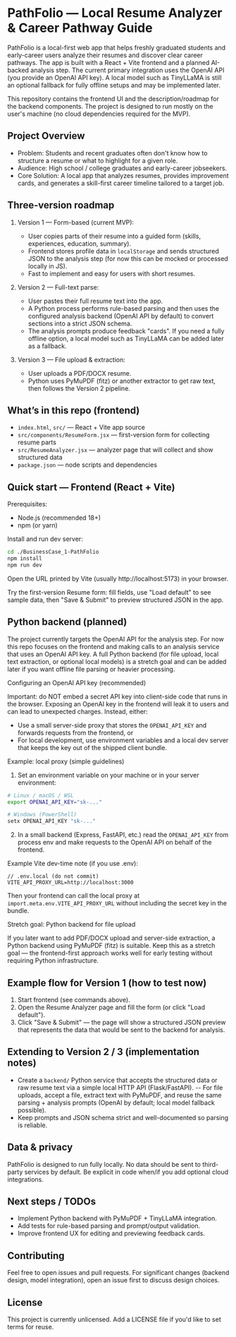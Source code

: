 
# PathFolio — Local Resume Analyzer & Career Pathway Guide

PathFolio is a local-first web app that helps freshly graduated students and early-career users analyze their resumes and discover clear career pathways. The app is built with a React + Vite frontend and a planned AI-backed analysis step. The current primary integration uses the OpenAI API (you provide an OpenAI API key). A local model such as TinyLLaMA is still an optional fallback for fully offline setups and may be implemented later.

This repository contains the frontend UI and the description/roadmap for the backend components. The project is designed to run mostly on the user's machine (no cloud dependencies required for the MVP).

## Project Overview

- Problem: Students and recent graduates often don't know how to structure a resume or what to highlight for a given role.
- Audience: High school / college graduates and early-career jobseekers.
- Core Solution: A local app that analyzes resumes, provides improvement cards, and generates a skill-first career timeline tailored to a target job.

## Three-version roadmap

1. Version 1 — Form-based (current MVP):
	- User copies parts of their resume into a guided form (skills, experiences, education, summary).
	- Frontend stores profile data in `localStorage` and sends structured JSON to the analysis step (for now this can be mocked or processed locally in JS).
	- Fast to implement and easy for users with short resumes.

2. Version 2 — Full-text parse:
	- User pastes their full resume text into the app.
	- A Python process performs rule-based parsing and then uses the configured analysis backend (OpenAI API by default) to convert sections into a strict JSON schema.
	- The analysis prompts produce feedback "cards". If you need a fully offline option, a local model such as TinyLLaMA can be added later as a fallback.

3. Version 3 — File upload & extraction:
	- User uploads a PDF/DOCX resume.
	- Python uses PyMuPDF (fitz) or another extractor to get raw text, then follows the Version 2 pipeline.

## What’s in this repo (frontend)

- `index.html`, `src/` — React + Vite app source
- `src/components/ResumeForm.jsx` — first-version form for collecting resume parts
- `src/ResumeAnalyzer.jsx` — analyzer page that will collect and show structured data
- `package.json` — node scripts and dependencies

## Quick start — Frontend (React + Vite)

Prerequisites:
- Node.js (recommended 18+)
- npm (or yarn)

Install and run dev server:

```bash
cd ./BusinessCase_1-PathFolio
npm install
npm run dev
```

Open the URL printed by Vite (usually http://localhost:5173) in your browser.

Try the first-version Resume form: fill fields, use "Load default" to see sample data, then "Save & Submit" to preview structured JSON in the app.

## Python backend (planned)

The project currently targets the OpenAI API for the analysis step. For now this repo focuses on the frontend and making calls to an analysis service that uses an OpenAI API key. A full Python backend (for file upload, local text extraction, or optional local models) is a stretch goal and can be added later if you want offline file parsing or heavier processing.

Configuring an OpenAI API key (recommended)

Important: do NOT embed a secret API key into client-side code that runs in the browser. Exposing an OpenAI key in the frontend will leak it to users and can lead to unexpected charges. Instead, either:

- Use a small server-side proxy that stores the `OPENAI_API_KEY` and forwards requests from the frontend, or
- For local development, use environment variables and a local dev server that keeps the key out of the shipped client bundle.

Example: local proxy (simple guidelines)

1. Set an environment variable on your machine or in your server environment:

```bash
# Linux / macOS / WSL
export OPENAI_API_KEY="sk-..."

# Windows (PowerShell)
setx OPENAI_API_KEY "sk-..."
```

2. In a small backend (Express, FastAPI, etc.) read the `OPENAI_API_KEY` from process env and make requests to the OpenAI API on behalf of the frontend.

Example Vite dev-time note (if you use .env):

```
// .env.local (do not commit)
VITE_API_PROXY_URL=http://localhost:3000
```

Then your frontend can call the local proxy at `import.meta.env.VITE_API_PROXY_URL` without including the secret key in the bundle.

Stretch goal: Python backend for file upload

If you later want to add PDF/DOCX upload and server-side extraction, a Python backend using PyMuPDF (fitz) is suitable. Keep this as a stretch goal — the frontend-first approach works well for early testing without requiring Python infrastructure.

## Example flow for Version 1 (how to test now)

1. Start frontend (see commands above).
2. Open the Resume Analyzer page and fill the form (or click "Load default").
3. Click "Save & Submit" — the page will show a structured JSON preview that represents the data that would be sent to the backend for analysis.

## Extending to Version 2 / 3 (implementation notes)

- Create a `backend/` Python service that accepts the structured data or raw resume text via a simple local HTTP API (Flask/FastAPI).
-- For file uploads, accept a file, extract text with PyMuPDF, and reuse the same parsing + analysis prompts (OpenAI by default; local model fallback possible).
- Keep prompts and JSON schema strict and well-documented so parsing is reliable.

## Data & privacy

PathFolio is designed to run fully locally. No data should be sent to third-party services by default. Be explicit in code when/if you add optional cloud integrations.

## Next steps / TODOs

- Implement Python backend with PyMuPDF + TinyLLaMA integration.
- Add tests for rule-based parsing and prompt/output validation.
- Improve frontend UX for editing and previewing feedback cards.

## Contributing

Feel free to open issues and pull requests. For significant changes (backend design, model integration), open an issue first to discuss design choices.

## License

This project is currently unlicensed. Add a LICENSE file if you'd like to set terms for reuse.
